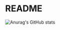 # README

![Anurag's GitHub stats](https://github-readme-stats.vercel.app/api?username=tzutzuliu&theme=onedark)